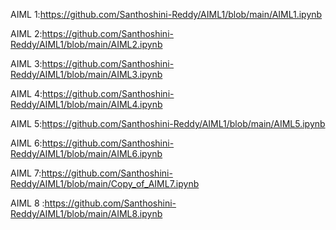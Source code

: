 AIML 1:https://github.com/Santhoshini-Reddy/AIML1/blob/main/AIML1.ipynb


AIML 2:https://github.com/Santhoshini-Reddy/AIML1/blob/main/AIML2.ipynb


AIML 3:https://github.com/Santhoshini-Reddy/AIML1/blob/main/AIML3.ipynb


AIML 4:https://github.com/Santhoshini-Reddy/AIML1/blob/main/AIML4.ipynb


AIML 5:https://github.com/Santhoshini-Reddy/AIML1/blob/main/AIML5.ipynb


AIML 6:https://github.com/Santhoshini-Reddy/AIML1/blob/main/AIML6.ipynb


AIML 7:https://github.com/Santhoshini-Reddy/AIML1/blob/main/Copy_of_AIML7.ipynb

AIML 8 :https://github.com/Santhoshini-Reddy/AIML1/blob/main/AIML8.ipynb
